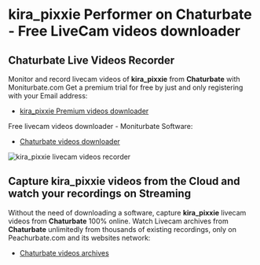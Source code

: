 # kira_pixxie Performer on Chaturbate - Free LiveCam videos downloader

## Chaturbate Live Videos Recorder

Monitor and record livecam videos of **kira_pixxie** from **Chaturbate** with Moniturbate.com
Get a premium trial for free by just and only registering with your Email address:
* [kira_pixxie Premium videos downloader](https://moniturbate.com/request-demo-licence-key.html)

Free livecam videos downloader - Moniturbate Software:
* [Chaturbate videos downloader](https://moniturbate.com/moniturbate-download-software.html)

![kira_pixxie livecam videos recorder](https://peachurnet.com/templates/moniturbate-software.png)


## Capture kira_pixxie videos from the Cloud and watch your recordings on Streaming

Without the need of downloading a software, capture **kira_pixxie** livecam videos from **Chaturbate** 100% online.
Watch Livecam archives from **Chaturbate** unlimitedly from thousands of existing recordings, only on Peachurbate.com and its websites network:
* [Chaturbate videos archives](https://peachurnet.com/)